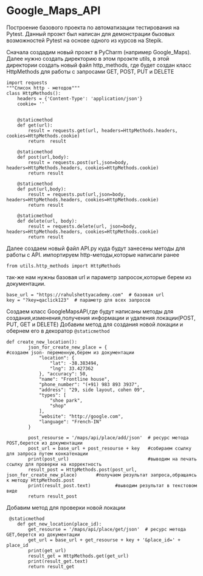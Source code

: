 

# Google_Maps_API
Построение базового проекта по автоматизации тестирования на Pytest.
Данный проэкт был написан для демонстрации бызовых возможностей Pytest
на основе одного из курсов на Stepik.


Сначала создадим новый проэкт в PyCharm (например Google_Maps).
Далее нужно создать директорию в этом проэкте utils,
в этой директории создать новый файл http_methods, где будет создан класс HttpMethods 
для работы с запросами GET, POST, PUT и DELETE
```
import requests
"""Список http - методов"""
class HttpMethods():
    headers = {'Content-Type': 'application/json'}
    cookie= ''


    @staticmethod
    def get(url):
        result = requests.get(url, headers=HttpMethods.headers, cookies=HttpMethods.cookie)
        return  result

    @staticmethod
    def post(url,body):
        result = requests.post(url,json=body, headers=HttpMethods.headers, cookies=HttpMethods.cookie)
        return result

    @staticmethod
    def put(url,body):
        result = requests.put(url,json=body, headers=HttpMethods.headers, cookies=HttpMethods.cookie)
        return result

    @staticmethod
    def delete(url, body):
        result = requests.delete(url, json=body, headers=HttpMethods.headers, cookies=HttpMethods.cookie)
        return result
```

Далее создаем новый файл API.py куда будут занесены методы для работы с API.
импортируем http-методы,которые написали ранее
```
from utils.http_methods import HttpMethods
```
так-же нам нужны базовая url и параметр запросок,которые берем из документации.
```
base_url = "https://rahulshettyacademy.com"  # базовая url
key = "?key=qaclick123"  # параметр для всех запросов
```
Создаем класс GoogleMapsAPI,где будут написаны методы для создания,изменения,получения информации и удаления локации(POST, PUT, GET и DELETE)
Добавим метод для создания новой локации и обернем его в декоратор ```@staticmethod```

```
def create_new_location():                           
        json_for_create_new_place = {                           #создаем json- переменную,берем из документации
            "location": {
                "lat": -38.383494,
                "lng": 33.427362
            }, "accuracy": 50,
            "name": "Frontline house",
            "phone_number": "(+91) 983 893 3937",
            "address": "29, side layout, cohen 09",
            "types": [
                "shoe park",
                "shop"
            ],
            "website": "http://google.com",
            "language": "French-IN"
        }

        post_resourse = '/maps/api/place/add/json'  # ресурс метода POST,берется из документации
        post_url = base_url + post_resourse + key   #собираем ссылку для запроса путем конкатенации
        print(post_url)                             #выводим на печать ссылку для проверки на корректность           
        result_post = HttpMethods.post(post_url, json_for_create_new_place)       #получаем результат запроса,обращаясь к методу HttpMethods.post
        print(result_post.text)         #выводим результат в текстовом виде
        return result_post
```
Добавим метод для проверки новой локации
```
 @staticmethod
    def get_new_location(place_id):
        get_resourse = '/maps/api/place/get/json'  # ресурс метода GET,берется из документации 
        get_url = base_url + get_resourse + key + '&place_id=' + place_id
        print(get_url)
        result_get = HttpMethods.get(get_url)
        print(result_get.text)
        return result_get
```
